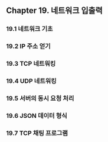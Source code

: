 ## Chapter 19. 네트워크 입출력

### 19.1 네트워크 기초
### 19.2 IP 주소 얻기
### 19.3 TCP 네트워킹
### 19.4 UDP 네트워킹
### 19.5 서버의 동시 요청 처리
### 19.6 JSON 데이터 형식
### 19.7 TCP 채팅 프로그램